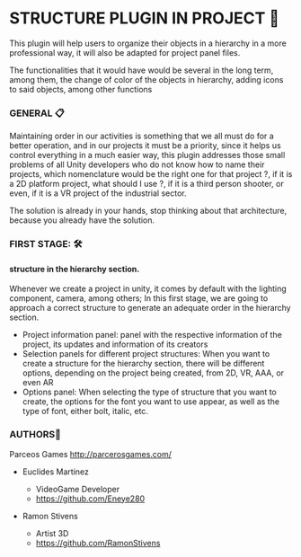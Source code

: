 # STRUCTURE PLUGIN IN PROJECT 🚀

This plugin will help users to organize their objects in a hierarchy in a more professional way, it will also be adapted for project panel files.

The functionalities that it would have would be several in the long term, among them, the change of color of the objects in hierarchy, adding icons to said objects, among other functions

### **GENERAL** 📋
Maintaining order in our activities is something that we all must do for a better operation, and in our projects it must be a priority, since it helps us control everything in a much easier way, this plugin addresses those small problems of all Unity developers who do not know how to name their projects, which nomenclature would be the right one for that project ?, if it is a 2D platform project, what should I use ?, if it is a third person shooter, or even, if it is a VR project of the industrial sector.

The solution is already in your hands, stop thinking about that architecture, because you already have the solution.

### **FIRST STAGE:** 🛠️
#### structure in the hierarchy section.

Whenever we create a project in unity, it comes by default with the lighting component, camera, among others; In this first stage, we are going to approach a correct structure to generate an adequate order in the hierarchy section.

* Project information panel: panel with the respective information of the project, its updates and information of its creators
* Selection panels for different project structures: When you want to create a structure for the hierarchy section, there will be different options, depending on the project being created, from 2D, VR, AAA, or even AR
* Options panel: When selecting the type of structure that you want to create, the options for the font you want to use appear, as well as the type of font, either bolt, italic, etc.


### **AUTHORS**📄
Parceos Games
http://parcerosgames.com/

* Euclides Martinez
     * VideoGame Developer
     * https://github.com/Eneye280

* Ramon Stivens
     * Artist 3D
     * https://github.com/RamonStivens

